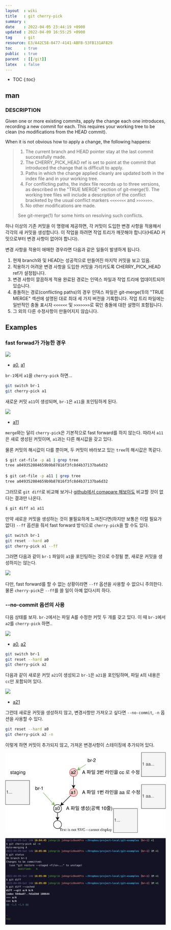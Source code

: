 ```yaml
---
layout  : wiki
title   : git cherry-pick
summary : 
date    : 2022-04-05 23:44:19 +0900
updated : 2022-04-09 16:55:25 +0900
tag     : git
resource: E3/A42C58-8477-4141-ABFB-53FB131AF829
toc     : true
public  : true
parent  : [[/git]]
latex   : false
---
```

* TOC
{:toc}

## man

### DESCRIPTION

>
Given one or more existing commits, apply the change each one introduces, recording a new commit for each. This requires your working tree to be clean (no modifications from the HEAD commit).
>
When it is not obvious how to apply a change, the following happens:
>
> 1. The current branch and HEAD pointer stay at the last commit successfully made.
> 2. The CHERRY_PICK_HEAD ref is set to point at the commit that introduced the change that is difficult to apply.
> 3. Paths in which the change applied cleanly are updated both in the index file and in your working tree.
> 4. For conflicting paths, the index file records up to three versions, as described in the "TRUE MERGE" section of git-merge(1). The working tree files will include a description of the conflict bracketed by the usual conflict markers `<<<<<<<` and `>>>>>>>`.
> 5. No other modifications are made.
>
> See git-merge(1) for some hints on resolving such conflicts.

하나 이상의 기존 커밋을 이 명령에 제공하면, 각 커밋이 도입한 변경 사항을 적용해서 각각의 새 커밋을 생성합니다. 이 작업을 하려면 작업 트리가 깨끗해야 합니다(HEAD 커밋으로부터 변경 사항이 없어야 합니다).

변경 사항을 적용이 애매한 경우라면 다음과 같은 일들이 발생하게 됩니다.

1. 현재 branch와 및 HEAD는 성공적으로 만들어진 마지막 커밋을 보고 있음.
2. 적용하기 어려운 변경 사항을 도입한 커밋을 가리키도록 CHERRY_PICK_HEAD ref가 설정됩니다.
3. 변경 사항이 깔끔하게 적용 완료된 경로는 인덱스 파일과 작업 트리에 업데이트되어 있습니다.
4. 충돌하는 경로(conflicting paths)의 경우 인덱스 파일은 git-merge(1)의 "TRUE MERGE" 섹션에 설명된 대로 최대 세 가지 버전을 기록합니다. 작업 트리 파일에는 일반적인 충돌 표시자 `<<<<<<` 및 `>>>>>>>`로 묶인 충돌에 대한 설명이 포함됩니다.
5. 그 외의 다른 수정사항이 만들어지지 않습니다.

## Examples

### fast forwad가 가능한 경우

![]( ./exam-00.svg)

- [a0]( https://github.com/johngrib/git-examples/commit/2601ac167a5b7f9ce8ebe8e9daa49c3aa1743510 ), [a1]( https://github.com/johngrib/git-examples/commit/11b3a50e929289ff2caa3a4c3ecef57bf890454c )

`br-1`에서 `a1`을 `cherry-pick` 하면...

```bash
git switch br-1
git cherry-pick a1
```

새로운 커밋 `a11`이 생성되며, `br-1`은 `a11`을 포인팅하게 된다.

![]( ./exam-01.svg)

- [a11]( https://github.com/johngrib/git-examples/commit/f3bde6a17dc094034fbe24327596f928d163d956 )

`merge`와는 달리 `cherry-pick`은 기본적으로 fast forward를 하지 않는다.
따라서 `a11`은 새로 생성된 커밋이며, `a1`과는 다른 해시값을 갖고 있다.

물론 커밋의 해시값이 다를 뿐이며, 두 커밋이 바라보고 있는 `tree`의 해시값은 똑같다.

```bash
$ git cat-file -p a1 | grep tree
tree a049352084659b9b87816f3fc8d4b37137ba6d32

$ git cat-file -p a11 | grep tree
tree a049352084659b9b87816f3fc8d4b37137ba6d32
```

그러므로 `git diff`로 비교해 보거나 [github에서 comapare 해보아도]( https://github.com/johngrib/git-examples/compare/f3bde6a..11b3a50 ) 비교할 것이 없다는 결과만 나온다.

```bash
$ git diff a1 a11

```

만약 새로운 커밋을 생성하는 것이 불필요하게 느껴진다면(하지만 보통은 이럴 필요가 없다) `--ff` 옵션을 줘서 fast forward 방식으로 `cherry-pick`을 할 수도 있다.

```bash
git switch br-1
git reset --hard a0
git cherry-pick a1 --ff
```

그러면 다음과 같이 `br-1` 파일이 `a1`을 포인팅하는 것으로 수정될 뿐, 새로운 커밋을 생성하지는 않는다.

![]( ./exam-01-ff.svg)

다만, fast forward를 할 수 없는 상황이라면 `--ff` 옵션을 사용할 수 없으니 주의한다.
물론 `cherry-pick`은 `--ff`를 쓸 일이 아예 없다시피 하다.

### \-\-no-commit 옵션의 사용

다음 상태를 보자. `br-2`에서는 파일 A를 수정한 커밋 두 개를 갖고 있다. 이 때 `br-1`에서 `a2`를 `cherry-pick` 하면..

![]( ./exam-02.svg)

- [a0]( https://github.com/johngrib/git-examples/commit/2601ac167a5b7f9ce8ebe8e9daa49c3aa1743510 ), [a2]( https://github.com/johngrib/git-examples/commit/51a07467459f27ab244ffd6f0d67b1e498127c13 )

```bash
git switch br-1
git reset --hard a0
git cherry-pick a2
```

다음과 같이 새로운 커밋 `a21`이 생성되고 `br-1`은 `a21`을 포인팅하며, 파일 `A`의 내용은 `cc`만 포함되어 있다.

![]( ./exam-02-result.svg)

- [a21]( https://github.com/johngrib/git-examples/commit/51a07467459f27ab244ffd6f0d67b1e498127c13 )

그런데 새로운 커밋을 생성하지 않고, 변경사항만 가져오고 싶다면 `--no-commit`, `-n` 옵션을 사용할 수 있다.

```bash
git reset --hard a0
git cherry-pick a2 -n
```

이렇게 하면 커밋이 추가되지 않고, 가져온 변경사항이 스테이징에 추가되어 있다.

![]( /resource/E3/A42C58-8477-4141-ABFB-53FB131AF829/exam-02-n.svg )

![]( /resource/E3/A42C58-8477-4141-ABFB-53FB131AF829/exam-02-n-terminal.jpg )

